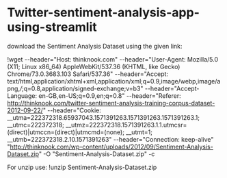 # Twitter-sentiment-analysis-app-using-streamlit


download the Sentiment Analysis Dataset using the given link:

!wget --header="Host: thinknook.com" --header="User-Agent: Mozilla/5.0 (X11; Linux x86_64) AppleWebKit/537.36 (KHTML, like Gecko) Chrome/73.0.3683.103 Safari/537.36" --header="Accept: text/html,application/xhtml+xml,application/xml;q=0.9,image/webp,image/apng,*/*;q=0.8,application/signed-exchange;v=b3" --header="Accept-Language: en-GB,en-US;q=0.9,en;q=0.8" --header="Referer: http://thinknook.com/twitter-sentiment-analysis-training-corpus-dataset-2012-09-22/" --header="Cookie: __utma=222372318.65937043.1571391263.1571391263.1571391263.1; __utmc=222372318; __utmz=222372318.1571391263.1.1.utmcsr=(direct)|utmccn=(direct)|utmcmd=(none); __utmt=1; __utmb=222372318.2.10.1571391263" --header="Connection: keep-alive" "http://thinknook.com/wp-content/uploads/2012/09/Sentiment-Analysis-Dataset.zip" -O "Sentiment-Analysis-Dataset.zip" -c

For unzip use:
!unzip Sentiment-Analysis-Dataset.zip 
